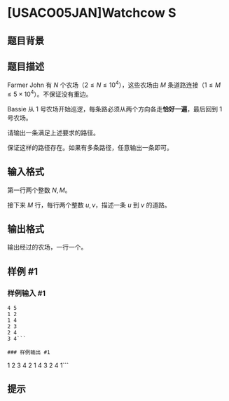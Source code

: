 # [USACO05JAN]Watchcow S

## 题目背景



## 题目描述

Farmer John 有 $N$ 个农场（$2 \leq N \leq 10^4$），这些农场由 $M$ 条道路连接（$1 \leq M \leq 5 \times 10^4$）。不保证没有重边。

Bassie 从 $1$ 号农场开始巡逻，每条路必须从两个方向各走**恰好一遍**，最后回到 $1$ 号农场。

请输出一条满足上述要求的路径。

保证这样的路径存在。如果有多条路径，任意输出一条即可。

## 输入格式

第一行两个整数 $N,M$。

接下来 $M$ 行，每行两个整数 $u,v$，描述一条 $u$ 到 $v$ 的道路。

## 输出格式

输出经过的农场，一行一个。

## 样例 #1

### 样例输入 #1
```
4 5
1 2
1 4
2 3
2 4
3 4```

### 样例输出 #1

```
1
2
3
4
2
1
4
3
2
4
1```

## 提示


